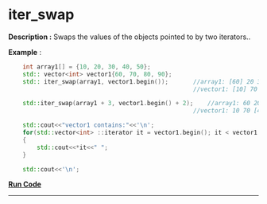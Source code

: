 # iter_swap**Description :**  Swaps the values of the objects pointed to by two iterators..  **Example** :```cpp    int array1[] = {10, 20, 30, 40, 50};    std:: vector<int> vector1{60, 70, 80, 90};    std:: iter_swap(array1, vector1.begin());		//array1: [60] 20 30 40 50    												//vector1: [10] 70 80 90  	std::iter_swap(array1 + 3, vector1.begin() + 2);	//array1: 60 20 30 [80] 50  													//vector1: 10 70 [40] 90  	std::cout<<"vector1 contains:"<<'\n';  	for(std::vector<int> ::iterator it = vector1.begin(); it < vector1.end(); ++it)	{  		std::cout<<*it<<" ";	}  	std::cout<<'\n';```**[Run Code](https://rextester.com/WXQUT76012)**---
